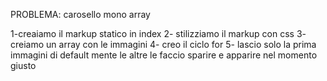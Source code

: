 PROBLEMA: carosello mono array

1-creaiamo il markup statico in index
2- stilizziamo il markup con css
3- creiamo un array con le immagini
4- creo il ciclo for 
5- lascio solo la prima immagini di default mente le altre le faccio sparire e apparire nel momento giusto